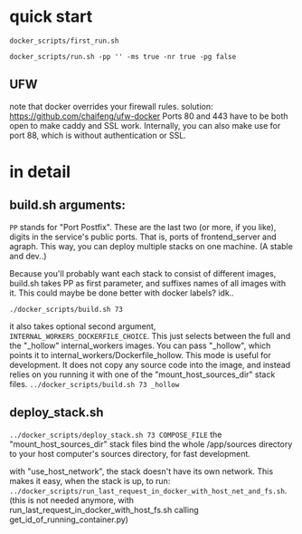 # quick start

```
docker_scripts/first_run.sh
```
```
docker_scripts/run.sh -pp '' -ms true -nr true -pg false 
```
## UFW
note that docker overrides your firewall rules. solution: https://github.com/chaifeng/ufw-docker
Ports 80 and 443 have to be both open to make caddy and SSL work. Internally, you can also make use for port 88, which is without authentication or SSL.

# in detail

## build.sh arguments:

`PP` stands for "Port Postfix". These are the last two (or more, if you like), digits in the service's public ports. That is, ports of frontend_server and agraph. This way, you can deploy multiple stacks on one machine. (A stable and dev..)

Because you'll probably want each stack to consist of different images, build.sh takes PP as first parameter, and suffixes names of all images with it. This could maybe be done better with docker labels? idk..

`
./docker_scripts/build.sh 73
`

it also takes optional second argument, `INTERNAL_WORKERS_DOCKERFILE_CHOICE`. This just selects between the full and the "_hollow" internal_workers images. You can pass "_hollow", which points it to internal_workers/Dockerfile_hollow. This mode is useful for development. It does not copy any source code into the image, and instead relies on you running it with one of the "mount_host_sources_dir" stack files.
`
../docker_scripts/build.sh 73 _hollow
`

## deploy_stack.sh

`
 ../docker_scripts/deploy_stack.sh 73 COMPOSE_FILE
`
the "mount_host_sources_dir" stack files bind the whole /app/sources directory to your host computer's sources directory, for fast development.

with "use_host_network", the stack doesn't have its own network. This makes it easy, when the stack is up, to run: `../docker_scripts/run_last_request_in_docker_with_host_net_and_fs.sh`. (this is not needed anymore, with run_last_request_in_docker_with_host_fs.sh calling get_id_of_running_container.py)
